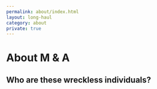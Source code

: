 ```yaml
---
permalink: about/index.html
layout: long-haul
category: about
private: true
---
```


# About M & A

## Who are these wreckless individuals?

